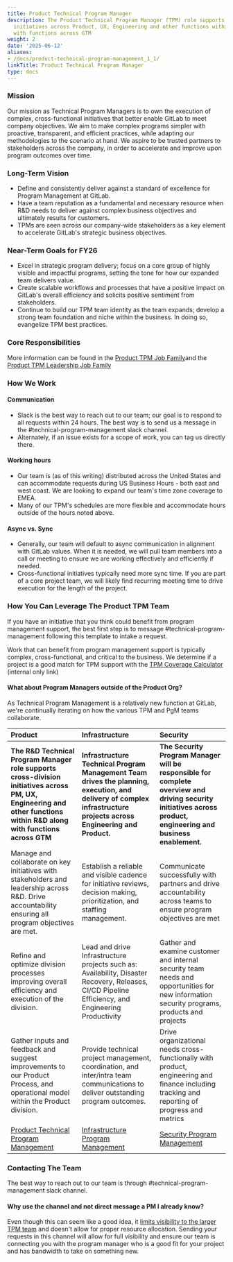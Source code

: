 ```yaml
---
title: Product Technical Program Manager
description: The Product Technical Program Manager (TPM) role supports cross-division
  initiatives across Product, UX, Engineering and other functions within R&D along
  with functions across GTM
weight: 2
date: '2025-06-12'
aliases:
- /docs/product-technical-program-management_1_1/
linkTitle: Product Technical Program Manager
type: docs
---
```


### Mission

Our mission as Technical Program Managers is to own the execution of complex, cross-functional initiatives that better enable GitLab to meet company objectives. We aim to make complex programs simpler with proactive, transparent, and efficient practices, while adapting our methodologies to the scenario at hand. We aspire to be trusted partners to stakeholders across the company, in order to accelerate and improve upon program outcomes over time.

### Long-Term Vision

* Define and consistently deliver against a standard of excellence for Program Management at GitLab.
* Have a team reputation as a fundamental and necessary resource when R&D needs to deliver against complex business objectives and ultimately results for customers.
* TPMs are seen across our company-wide stakeholders as a key element to accelerate GitLab's strategic business objectives.

### Near-Term Goals for FY26

* Excel in strategic program delivery; focus on a core group of highly visible and impactful programs, setting the tone for how our expanded team delivers value.
* Create scalable workflows and processes that have a positive impact on GitLab's overall efficiency and solicits positive sentiment from stakeholders.
* Continue to build our TPM team identity as the team expands; develop a strong team foundation and niche within the business. In doing so, evangelize TPM best practices.

### Core Responsibilities

More information can be found in the [Product TPM Job Family](/job-families/product/technical-program-manager)and the [Product TPM Leadership Job Family](/job-families/product/technical-program-manager-leadership)

### How We Work

#### Communication

* Slack is the best way to reach out to our team; our goal is to respond to all requests within 24 hours. The best way is to send us a message in the #technical-program-management slack channel.
* Alternately, if an issue exists for a scope of work, you can tag us directly there.

#### Working hours

* Our team is (as of this writing) distributed across the United States and can accommodate requests during US Business Hours - both east and west coast. We are looking to expand our team's time zone coverage to EMEA.
* Many of our TPM's schedules are more flexible and accommodate hours outside of the hours noted above.

#### Async vs. Sync

* Generally, our team will default to async communication in alignment with GitLab values. When it is needed, we will pull team members into a call or meeting to ensure we are working effectively and efficiently if needed.
* Cross-functional initiatives typically need more sync time. If you are part of a core project team, we will likely find recurring meeting time to drive execution for the length of the project.

### How You Can Leverage The Product TPM Team

If you have an initiative that you think could benefit from program management support, the best first step is to message #technical-program-management following this template to intake a request.

Work that can benefit from program management support is typically complex, cross-functional, and critical to the business. We determine if a project is a good match for TPM support with the [TPM Coverage Calculator](https://docs.google.com/spreadsheets/d/1Tv9WK9LIBJgLbEWWMEvXLtewDDv-luJWPjQDtkhWaJ0/edit?usp=sharing) (internal only link)

#### What about Program Managers outside of the Product Org?

As Technical Program Management is a relatively new function at GitLab, we're continually iterating on how the various TPM and PgM teams collaborate.

|Product|Infrastructure|Security|
|:-----------------|:-------------|:---------------|
|**The R&D Technical Program Manager role supports cross-division initiatives across PM, UX, Engineering and other functions within R&D along with functions across GTM**| **Infrastructure Technical Program Management Team drives the planning, execution, and delivery of complex infrastructure projects across Engineering and Product.**|**The Security Program Manager will be responsible for complete overview and driving security initiatives across product, engineering and business enablement.**|
|Manage and collaborate on key initiatives with stakeholders and leadership across R&D. Drive accountability ensuring all program objectives are met.|Establish a reliable and visible cadence for initiative reviews, decision making, prioritization, and staffing management.|Communicate successfully with partners and drive accountability across teams to ensure program objectives are met |
|Refine and optimize division processes improving overall efficiency and execution of the division.|Lead and drive Infrastructure projects such as: Availability, Disaster Recovery, Releases, CI/CD Pipeline Efficiency, and Engineering Productivity|Gather and examine customer and internal security team needs and opportunities for new information security programs, products and projects |
|Gather inputs and feedback and suggest improvements to our Product Process, and operational model within the Product division.|Provide technical project management, coordination, and inter/intra team communications to deliver outstanding program outcomes.|Drive organizational needs cross-functionally with product, engineering and finance including tracking and reporting of progress and metrics |
| [Product Technical Program Management](/job-families/product/technical-program-manager) | [Infrastructure Program Management](/job-families/engineering/technical-program-management/technical-program-management-ic/) | [Security Program Management](/job-families/security/security-program-manager/) |

### Contacting The Team

The best way to reach out to our team is through #technical-program-management slack channel.

#### Why use the channel and not direct message a PM I already know?

Even though this can seem like a good idea, it [limits visibility to the larger TPM team](/handbook/communication/) and doesn't allow for proper resource allocation.  Sending your requests in this channel will allow for full visibility and ensure our team is connecting you with the program manager who is a good fit for your project and has bandwidth to take on something new.

